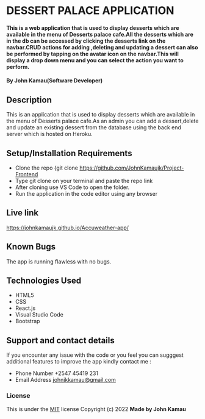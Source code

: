 # DESSERT PALACE APPLICATION
#### This is a web application that is used to display desserts which are available in the menu of Desserts palace cafe.All the desserts which are in the db can be accessed by clicking the desserts link on the navbar.CRUD actions for adding ,deleting and updating a dessert can also be performed by tapping on the avatar icon on the navbar.This will display a drop down menu and you can select the action you want to perform.
#### By **John Kamau(Software Developer)**
## Description
This is an application that is used to display desserts which are available in the menu of Desserts palace cafe.As an admin you can add a dessert,delete and update an existing dessert from the database using the back end server which is hosted on Heroku.
## Setup/Installation Requirements
* Clone the repo {git clone https://github.com/JohnKamaujk/Project-Frontend
* Type git clone on your terminal and paste the repo link
* After cloning use VS Code to open the folder.
* Run the application in the code editor using any browser
## Live link
https://johnkamaujk.github.io/Accuweather-app/
## Known Bugs
The app is running flawless with no bugs.
## Technologies Used
* HTML5
* CSS
* React.js
* Visual Studio Code
* Bootstrap
## Support and contact details
If you encounter any issue with the code or you feel you can sugggest additional features to improve the app kindly contact me :
* Phone Number +2547 45419 231
* Email Address johnjkkamau@gmail.com
### License
This is under the [MIT](LICENSE) license
Copyright (c) 2022 **Made by John Kamau**
